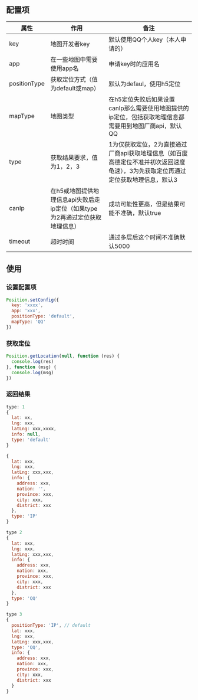 ## 配置项
属性|作用|备注
---|---|---
key|地图开发者key|默认使用QQ个人key（本人申请的）
app|在一些地图中需要使用app名|申请key时的应用名
positionType|获取定位方式（值为default或map）|默认为defaul，使用h5定位
mapType|地图类型|在h5定位失败后如果设置canIp那么需要使用地图提供的ip定位，包括获取地理信息都需要用到地图厂商api，默认QQ
type|获取结果要求，值为1，2，3|1为仅获取定位，2为直接通过厂商api获取地理信息（如百度高德定位不准并初次返回速度龟速），3为先获取定位再通过定位获取地理信息，默认3
canIp|在h5或地图提供地理信息api失败后走ip定位（如果type为2再通过定位获取地理信息）|成功可能性更高，但是结果可能不准确，默认true
timeout|超时时间|通过多层后这个时间不准确默认5000

## 使用
### 设置配置项
```javascript
Position.setConfig({
  key: 'xxxx',
  app: 'xxx',
  positionType: 'default',
  mapType: 'QQ'
})
```
### 获取定位
```JavaScript
Position.getLocation(null, function (res) {
  console.log(res)
}, function (msg) {
  console.log(msg)
})
```

### 返回结果
```JavaScript
type: 1
{
  lat: xx,
  lng: xxx,
  latLng: xxx,xxxx,
  info: null,
  type: 'default'
}

{
  lat: xxx,
  lng: xxx,
  latLng: xxx,xxx,
  info: {
    address: xxx,
    nation: '',
    province: xxx,
    city: xxx,
    district: xxx
  },
  type: 'IP'
}

type 2
{
  lat: xxx,
  lng: xxx,
  latLng: xxx,xxx,
  info: {
    address: xxx,
    nation: xxx,
    province: xxx,
    city: xxx,
    district: xxx
  },
  type: 'QQ'
}

type 3
{
  positionType: 'IP', // default
  lat: xxx,
  lng: xxx,
  latLng: xxx,xxx,
  type: 'QQ',
  info: {
    address: xxx,
    nation: xxx,
    province: xxx,
    city: xxx,
    district: xxx
  }
}
```
